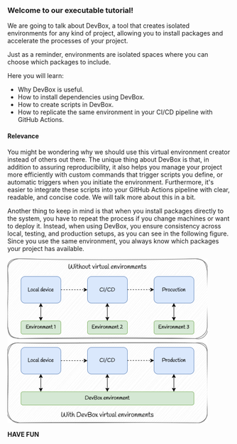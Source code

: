 <br>

### Welcome to our executable tutorial!

We are going to talk about DevBox, a tool that creates isolated environments for any kind of project, allowing you to install packages and accelerate the processes of your project.

Just as a reminder, environments are isolated spaces where you can choose which packages to include.

Here you will learn:
- Why DevBox is useful.
- How to install dependencies using DevBox.
- How to create scripts in DevBox.
- How to replicate the same environment in your CI/CD pipeline with GitHub Actions.

#### Relevance

You might be wondering why we should use this virtual environment creator instead of others out there. The unique thing about DevBox is that, in addition to assuring reproducibility, it also helps you manage your project more efficiently with custom commands that trigger scripts you define, or automatic triggers when you initiate the environment. Furthermore, it's easier to integrate these scripts into your GitHub Actions pipeline with clear, readable, and concise code. We will talk more about this in a bit.

Another thing to keep in mind is that when you install packages directly to the system, you have to repeat the process if you change machines or want to deploy it. Instead, when using DevBox, you ensure consistency across local, testing, and production setups, as you can see in the following figure. Since you use the same environment, you always know which packages your project has available.

<img src="./Drawing_tutorial.png" width="451" height="371">

**HAVE FUN**

